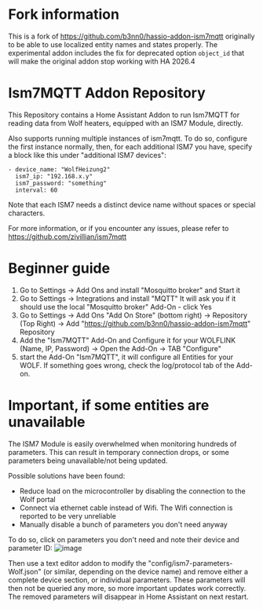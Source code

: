 # Fork information
This is a fork of https://github.com/b3nn0/hassio-addon-ism7mqtt originally to be able to use localized entity names and states properly.
The experimental addon includes the fix for deprecated option `object_id` that will make the original addon stop working with HA 2026.4

# Ism7MQTT Addon Repository

This Repository contains a Home Assistant Addon to run Ism7MQTT for reading data from Wolf heaters, equipped with an ISM7 Module, directly.

Also supports running multiple instances of ism7mqtt. To do so, configure the first instance normally, then, for each additional ISM7 you have, specify a block like this under "additional ISM7 devices":
```
- device_name: "WolfHeizung2"
  ism7_ip: "192.168.x.y"
  ism7_password: "something"
  interval: 60
```

Note that each ISM7 needs a distinct device name without spaces or special characters.

For more information, or if you encounter any issues, please refer to https://github.com/zivillian/ism7mqtt



# Beginner guide
1. Go to Settings -> Add Ons and install "Mosquitto broker" and Start it
2. Go to Settings -> Integrations and install "MQTT" It will ask you if it should use the local "Mosquitto broker" Add-On - click Yes
3. Go to Settings -> Add Ons "Add On Store" (bottom right) -> Repository (Top Right) -> Add "https://github.com/b3nn0/hassio-addon-ism7mqtt" Repository
4. Add the "Ism7MQTT" Add-On and Configure it for your WOLFLINK (Name, IP, Password) -> Open the Add-On -> TAB "Configure"
5. start the Add-On "Ism7MQTT", it will configure all Entities for your WOLF. If something goes wrong, check the log/protocol tab of the Add-on.


# Important, if some entities are unavailable
The ISM7 Module is easily overwhelmed when monitoring hundreds of parameters. This can result in temporary connection drops, or some parameters being unavailable/not being updated.

Possible solutions have been found:
- Reduce load on the microcontroller by disabling the connection to the Wolf portal
- Connect via ethernet cable instead of Wifi. The Wifi connection is reported to be very unreliable
- Manually disable a bunch of parameters you don't need anyway

To do so, click on parameters you don't need and note their device and parameter ID:
![image](https://github.com/zivillian/ism7mqtt/assets/1858945/c9c685d7-cdcd-40cd-a906-1d7eb61a8a7e)

Then use a text editor addon to modify the "config/ism7-parameters-Wolf.json" (or similar, depending on the device name) and remove either a complete device section, or individual parameters.
These parameters will then not be queried any more, so more important updates work correctly.
The removed parameters will disappear in Home Assistant on next restart.

